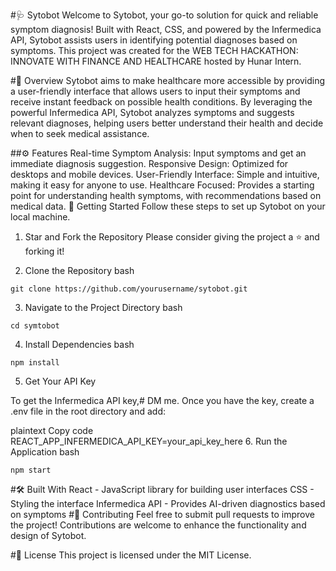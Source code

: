 #🩺 Sytobot
Welcome to Sytobot, your go-to solution for quick and reliable symptom diagnosis! Built with React, CSS, and powered by the Infermedica API, Sytobot assists users in identifying potential diagnoses based on symptoms. This project was created for the WEB TECH HACKATHON: INNOVATE WITH FINANCE AND HEALTHCARE hosted by Hunar Intern.

 
#📑 Overview
Sytobot aims to make healthcare more accessible by providing a user-friendly interface that allows users to input their symptoms and receive instant feedback on possible health conditions. By leveraging the powerful Infermedica API, Sytobot analyzes symptoms and suggests relevant diagnoses, helping users better understand their health and decide when to seek medical assistance.

##⚙️ Features
Real-time Symptom Analysis: Input symptoms and get an immediate diagnosis suggestion.
Responsive Design: Optimized for desktops and mobile devices.
User-Friendly Interface: Simple and intuitive, making it easy for anyone to use.
Healthcare Focused: Provides a starting point for understanding health symptoms, with recommendations based on medical data.
🚀 Getting Started
Follow these steps to set up Sytobot on your local machine.

1. Star and Fork the Repository
Please consider giving the project a ⭐ and forking it!


2. Clone the Repository
bash
 ```
git clone https://github.com/yourusername/sytobot.git
```
3. Navigate to the Project Directory
bash
 ```
cd symtobot
```
4. Install Dependencies
bash
 ```
npm install
```
5. Get Your API Key


To get the Infermedica API key,# DM me. Once you have the key, create a .env file in the root directory and add:

plaintext
Copy code
REACT_APP_INFERMEDICA_API_KEY=your_api_key_here
6. Run the Application
bash
 ```
npm start
```
#🛠 Built With
React - JavaScript library for building user interfaces
CSS - Styling the interface
Infermedica API - Provides AI-driven diagnostics based on symptoms
#🎉 Contributing
Feel free to submit pull requests to improve the project! Contributions are welcome to enhance the functionality and design of Sytobot.

#📄 License
This project is licensed under the MIT License.